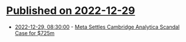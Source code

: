 # [Published on 2022-12-29](index.md)

* [2022-12-29, 08:30:00](https://soylentnews.org/article.pl?sid=22/12/28/1539228&from=rss) - [Meta Settles Cambridge Analytica Scandal Case for $725m](https://soylentnews.org/article.pl?sid=22/12/28/1539228&from=rss)

